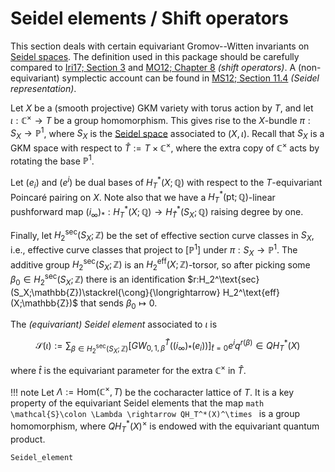 # Seidel elements / Shift operators

This section deals with certain equivariant Gromov--Witten invariants on [Seidel spaces](../GKM/Seidelspace.md).
The definition used in this package should be carefully compared to [Iri17; Section 3](@cite) and [MO12; Chapter 8](@cite) *(shift operators)*.
A (non-equivariant) symplectic account can be found in [MS12; Section 11.4](@cite) *(Seidel representation)*.

Let $X$ be a (smooth projective) GKM variety with torus action by $T$, and let $\iota: \mathbb{C}^\times \rightarrow T$ be a group homomorphism.
This gives rise to the $X$-bundle $\pi:S_X\rightarrow \mathbb{P}^1$, where $S_X$ is the [Seidel space](../GKM/Seidelspace.md) associated to $(X, \iota)$.
Recall that $S_X$ is a GKM space with respect to $\widehat{T}:= T\times\mathbb{C}^\times$, where the extra copy of $\mathbb{C}^\times$ acts by rotating the
base $\mathbb{P}^1$.

Let $(e_i)$ and $(e^i)$ be dual bases of $H_T^*(X;\mathbb{Q})$ with respect to the $T$-equivariant Poincaré pairing on $X$.
Note also that we have a $H_T^*(\text{pt};\mathbb{Q})$-linear pushforward map $(i_\infty)_*:H_T^*(X;\mathbb{Q}) \rightarrow H_{\widehat{T}}^*(S_X;\mathbb{Q})$ raising degree by one.

Finally, let $H_2^\text{sec}(S_X;\mathbb{Z})$ be the set of effective section curve classes in $S_X$, i.e.,
effective curve classes that project to $[\mathbb{P}^1]$ under $\pi:S_X\rightarrow\mathbb{P}^1$.
The additive group $H_2^\text{sec}(S_X;\mathbb{Z})$ is an $H_2^\text{eff}(X;\mathbb{Z})$-torsor, so after picking some $\beta_0\in H_2^\text{sec}(S_X;\mathbb{Z})$ there is an identification
$r:H_2^\text{sec}(S_X;\mathbb{Z})\stackrel{\cong}{\longrightarrow} H_2^\text{eff}(X;\mathbb{Z})$ that sends $\beta_0\mapsto 0$.

The *(equivariant) Seidel element* associated to $\iota$ is

```math
    \mathcal{S}(\iota) := \sum_{\beta\in H_2^\text{sec}(S_X;\mathbb{Z})} \left[GW^{\widehat{T}}_{0,1,\beta}((i_\infty)_*(e_i))\right]_{\hat{t} = 0} e^i q^{r(\beta)} \in QH_T^*(X)
```
where $\hat{t}$ is the equivariant parameter for the extra $\mathbb{C}^\times$ in $\widehat{T}$.

!!! note
    Let $\Lambda:= \text{Hom}(\mathbb{C}^\times, T)$ be the cocharacter lattice of $T$.
    It is a key property of the equivariant Seidel elements that the map
    ```math
      \mathcal{S}\colon \Lambda \rightarrow QH_T^*(X)^\times
    ```
     is a group homomorphism, where $QH_T^*(X)^\times$ is endowed with the equivariant quantum product.

```@docs
Seidel_element
```